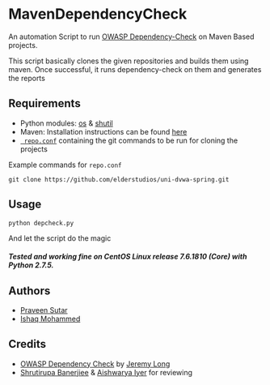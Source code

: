 # MavenDependencyCheck
An automation Script to run [OWASP Dependency-Check](https://www.owasp.org/index.php/OWASP_Dependency_Check) on Maven Based projects.

This script basically clones the given repositories and builds them using maven. Once successful, it runs dependency-check on them and generates the reports

## Requirements
* Python modules: [os](https://docs.python.org/2/library/os.html) & [shutil](https://docs.python.org/2/library/shutil.html)
* Maven: Installation instructions can be found [here](https://maven.apache.org/install.html)
* [``` repo.conf```](https://github.com/security-prince/MavenDependencyCheck/blob/master/repo.conf) containing the git commands to be run for cloning the projects

Example commands for ```repo.conf```
 
 ```git clone https://github.com/elderstudios/uni-dvwa-spring.git```
 
## Usage
```python depcheck.py``` 

And let the script do the magic

##### Tested and working fine on CentOS Linux release 7.6.1810 (Core) with Python 2.7.5.

## Authors
* [Praveen Sutar](https://twitter.com/praveensutar123)
* [Ishaq Mohammed](https://twitter.com/security_prince)

## Credits
* [OWASP Dependency Check](https://www.owasp.org/index.php/OWASP_Dependency_Check) by [Jeremy Long](https://twitter.com/ctxt)
* [Shrutirupa Banerjiee](https://twitter.com/freak_crypt) & [Aishwarya Iyer](https://twitter.com/Aish_9524) for reviewing


